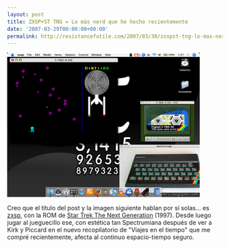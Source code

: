 ```yaml
---
layout: post
title: ZXSP+ST TNG = Lo más nerd que he hecho recientemente
date: '2007-03-29T00:00:00+00:00'
permalink: http://resistancefutile.com/2007/03/30/zxspst-tng-lo-mas-nerd-que-he-hecho-recientemente/
---
```

<img src="/assets/zxsp.png" width="450" height="337" alt="zxsp" class="centro_borde" />

Creo que el título del post y la imagen siguiente hablan por sí solas... es <a href="http://www.applesfera.com/2007/03/30-zxsp-emulador-de-zx-spectrum-para-mac-os-x">zxsp</a>, con la ROM de <a href="http://www.worldofspectrum.org/infoseekid.cgi?id=0016717">Star Trek The Next Generation</a> (1997). Desde luego jugar al jueguecillo ese, con estética tan Spectrumiana después de ver a Kirk y Piccard en el nuevo recopilatorio de "Viajes en el tiempo" que me compré recientemente, afecta al continuo espacio-tiempo seguro.
